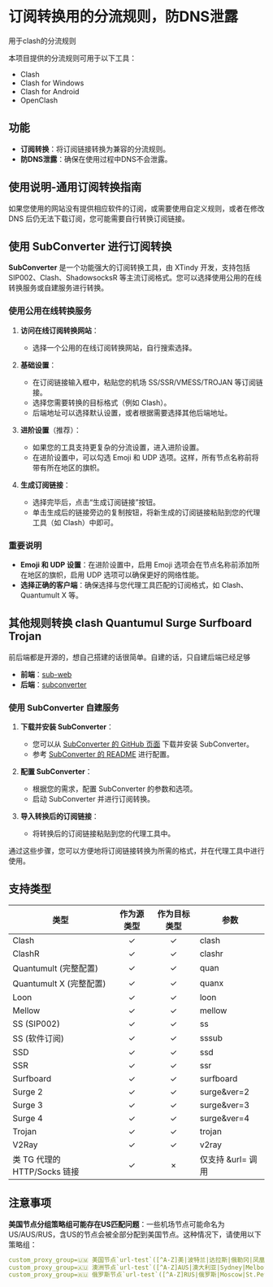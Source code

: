 # 订阅转换用的分流规则，防DNS泄露

用于clash的分流规则

本项目提供的分流规则可用于以下工具：

- Clash
- Clash for Windows
- Clash for Android
- OpenClash

## 功能

- **订阅转换**：将订阅链接转换为兼容的分流规则。
- **防DNS泄露**：确保在使用过程中DNS不会泄露。

## 使用说明-通用订阅转换指南

如果您使用的网站没有提供相应软件的订阅，或需要使用自定义规则，或者在修改 DNS 后仍无法下载订阅，您可能需要自行转换订阅链接。

## 使用 SubConverter 进行订阅转换

**SubConverter** 是一个功能强大的订阅转换工具，由 XTindy 开发，支持包括 SIP002、Clash、ShadowsocksR 等主流订阅格式。您可以选择使用公用的在线转换服务或自建服务进行转换。

### 使用公用在线转换服务

1. **访问在线订阅转换网站**：
   - 选择一个公用的在线订阅转换网站，自行搜索选择。

2. **基础设置**：
   - 在订阅链接输入框中，粘贴您的机场 SS/SSR/VMESS/TROJAN 等订阅链接。
   - 选择您需要转换的目标格式（例如 Clash）。
   - 后端地址可以选择默认设置，或者根据需要选择其他后端地址。

3. **进阶设置**（推荐）：
   - 如果您的工具支持更复杂的分流设置，进入进阶设置。
   - 在进阶设置中，可以勾选 Emoji 和 UDP 选项。这样，所有节点名称前将带有所在地区的旗帜。

4. **生成订阅链接**：
   - 选择完毕后，点击“生成订阅链接”按钮。
   - 单击生成后的链接旁边的复制按钮，将新生成的订阅链接粘贴到您的代理工具（如 Clash）中即可。

### 重要说明

- **Emoji 和 UDP 设置**：在进阶设置中，启用 Emoji 选项会在节点名称前添加所在地区的旗帜，启用 UDP 选项可以确保更好的网络性能。
- **选择正确的客户端**：确保选择与您代理工具匹配的订阅格式，如 Clash、Quantumult X 等。

## 其他规则转换 clash Quantumul Surge Surfboard Trojan

 前后端都是开源的，想自己搭建的话很简单。自建的话，只自建后端已经足够
- **前端**：[sub-web](https://github.com/CareyWang/sub-web)
- **后端**：[subconverter](https://github.com/tindy2013/subconverter/blob/master/README-cn.md)

### 使用 SubConverter 自建服务

1. **下载并安装 SubConverter**：
   - 您可以从 [SubConverter 的 GitHub 页面](https://github.com/tindy2013/subconverter) 下载并安装 SubConverter。
   - 参考 [SubConverter 的 README](https://github.com/tindy2013/subconverter/blob/master/README-cn.md) 进行配置。

2. **配置 SubConverter**：
   - 根据您的需求，配置 SubConverter 的参数和选项。
   - 启动 SubConverter 并进行订阅转换。

3. **导入转换后的订阅链接**：
   - 将转换后的订阅链接粘贴到您的代理工具中。

通过这些步骤，您可以方便地将订阅链接转换为所需的格式，并在代理工具中进行使用。

## 支持类型

| 类型                         | 作为源类型 | 作为目标类型 | 参数            |
|----------------------------|:--------:|:--------:|-----------------|
| Clash                      |    ✓     |    ✓     | clash           |
| ClashR                     |    ✓     |    ✓     | clashr          |
| Quantumult (完整配置)       |    ✓     |    ✓     | quan            |
| Quantumult X (完整配置)     |    ✓     |    ✓     | quanx           |
| Loon                       |    ✓     |    ✓     | loon            |
| Mellow                     |    ✓     |    ✓     | mellow          |
| SS (SIP002)                |    ✓     |    ✓     | ss              |
| SS (软件订阅)               |    ✓     |    ✓     | sssub           |
| SSD                        |    ✓     |    ✓     | ssd             |
| SSR                        |    ✓     |    ✓     | ssr             |
| Surfboard                  |    ✓     |    ✓     | surfboard       |
| Surge 2                    |    ✓     |    ✓     | surge&ver=2     |
| Surge 3                    |    ✓     |    ✓     | surge&ver=3     |
| Surge 4                    |    ✓     |    ✓     | surge&ver=4     |
| Trojan                     |    ✓     |    ✓     | trojan          |
| V2Ray                      |    ✓     |    ✓     | v2ray           |
| 类 TG 代理的 HTTP/Socks 链接 |    ✓     |    ×     | 仅支持 &url= 调用 |



## 注意事项

**美国节点分组策略组可能存在US匹配问题**：一些机场节点可能命名为US/AUS/RUS，含US的节点会被全部分配到美国节点。这种情况下，请使用以下策略组：

```yaml
custom_proxy_group=🇺🇲 美国节点`url-test`([^A-Z]美|波特兰|达拉斯|俄勒冈|凤凰城|费利蒙|硅谷|拉斯维加斯|洛杉矶|圣何塞|圣克拉拉|西雅图|芝加哥|[^A-Z]US|United States)`http://www.gstatic.com/generate_204`300,,150
custom_proxy_group=🇦🇺 澳洲节点`url-test`([^A-Z]AUS|澳大利亚|Sydney|Melbourne|Perth|Brisbane|Adelaide|Canberra|AU|Australia)`http://www.gstatic.com/generate_204`300,,50
custom_proxy_group=🇷🇺 俄罗斯节点`url-test`([^A-Z]RUS|俄罗斯|Moscow|St.Petersburg|RU|Russia)`http://www.gstatic.com/generate_204`300,,50

